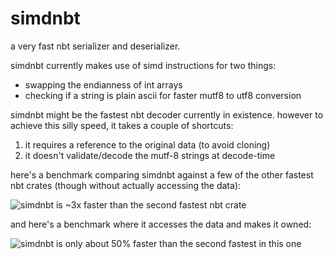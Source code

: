 # simdnbt

a very fast nbt serializer and deserializer.

simdnbt currently makes use of simd instructions for two things:
- swapping the endianness of int arrays
- checking if a string is plain ascii for faster mutf8 to utf8 conversion

simdnbt might be the fastest nbt decoder currently in existence. however to achieve this silly speed, it takes a couple of shortcuts:
1. it requires a reference to the original data (to avoid cloning)
2. it doesn't validate/decode the mutf-8 strings at decode-time

here's a benchmark comparing simdnbt against a few of the other fastest nbt crates (though without actually accessing the data):

![simdnbt is ~3x faster than the second fastest nbt crate](https://github.com/azalea-rs/simdnbt/assets/27899617/03a4f916-d162-4a23-aa1a-12f1b11dc903)


and here's a benchmark where it accesses the data and makes it owned:

![simdnbt is only about 50% faster than the second fastest in this one](https://github.com/azalea-rs/simdnbt/assets/27899617/9d716c39-3bff-4703-99d7-2bec91c6b205)
